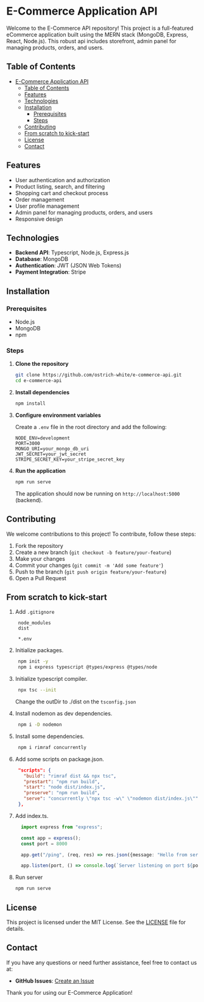 # E-Commerce Application API

Welcome to the E-Commerce API repository! This project is a full-featured eCommerce application built using the MERN stack (MongoDB, Express, React, Node.js). This robust api includes storefront, admin panel for managing products, orders, and users.

## Table of Contents

- [E-Commerce Application API](#e-commerce-application-api)
  - [Table of Contents](#table-of-contents)
  - [Features](#features)
  - [Technologies](#technologies)
  - [Installation](#installation)
    - [Prerequisites](#prerequisites)
    - [Steps](#steps)
  - [Contributing](#contributing)
  - [From scratch to kick-start](#from-scratch-to-kick-start)
  - [License](#license)
  - [Contact](#contact)

## Features

- User authentication and authorization
- Product listing, search, and filtering
- Shopping cart and checkout process
- Order management
- User profile management
- Admin panel for managing products, orders, and users
- Responsive design

## Technologies

- **Backend API**: Typescript, Node.js, Express.js
- **Database**: MongoDB
- **Authentication**: JWT (JSON Web Tokens)
- **Payment Integration**: Stripe

## Installation

### Prerequisites

- Node.js
- MongoDB
- npm

### Steps

1. **Clone the repository**
    ```sh
    git clone https://github.com/ostrich-white/e-commerce-api.git
    cd e-commerce-api
    ```

2. **Install dependencies**
    ```sh
    npm install
    ```

3. **Configure environment variables**

    Create a `.env` file in the root directory and add the following:
    ```env
    NODE_ENV=development
    PORT=3000
    MONGO_URI=your_mongo_db_uri
    JWT_SECRET=your_jwt_secret
    STRIPE_SECRET_KEY=your_stripe_secret_key
    ```

4. **Run the application**
    ```sh
    npm run serve
    ```

    The application should now be running on `http://localhost:5000` (backend).

## Contributing

We welcome contributions to this project! To contribute, follow these steps:

1. Fork the repository
2. Create a new branch (`git checkout -b feature/your-feature`)
3. Make your changes
4. Commit your changes (`git commit -m 'Add some feature'`)
5. Push to the branch (`git push origin feature/your-feature`)
6. Open a Pull Request

## From scratch to kick-start

1. Add `.gitignore`
   ```
    node_modules
    dist

    *.env
   ```

2. Initialize packages.
   ```sh
    npm init -y
    npm i express typescript @types/express @types/node
   ```

3. Initialize typescript compiler.
   ```sh
    npx tsc --init
   ```

   Change the outDir to ./dist on the `tsconfig.json`

4. Install nodemon as dev dependencies.
   ```sh
    npm i -D nodemon
   ```

5. Install some dependencies.
   ```sh
    npm i rimraf concurrently
   ```

6. Add some scripts on package.json.
   ```json
    "scripts": {
      "build": "rimraf dist && npx tsc",
      "prestart": "npm run build",
      "start": "node dist/index.js",
      "preserve": "npm run build",
      "serve": "concurrently \"npx tsc -w\" \"nodemon dist/index.js\""
    },
   ```

7. Add index.ts.
    ```ts
      import express from "express";

      const app = express();
      const port = 8000

      app.get("/ping", (req, res) => res.json({message: "Hello from server."}))

      app.listen(port, () => console.log(`Server listening on port ${port}.`))
    ```

8. Run server
    ```sh
    npm run serve
    ```

## License

This project is licensed under the MIT License. See the [LICENSE](LICENSE) file for details.

## Contact

If you have any questions or need further assistance, feel free to contact us at:
- **GitHub Issues**: [Create an Issue](https://github.com/yourusername/ecommerce-app/issues)

Thank you for using our E-Commerce Application!
